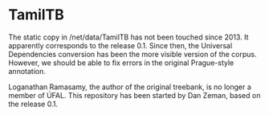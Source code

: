 # TamilTB

The static copy in /net/data/TamilTB has not been touched since 2013. It apparently corresponds to the release 0.1. Since then, the Universal Dependencies conversion has been the more visible version of the corpus. However, we should be able to fix errors in the original Prague-style annotation.

Loganathan Ramasamy, the author of the original treebank, is no longer a member of ÚFAL. This repository has been started by Dan Zeman, based on the release 0.1.

